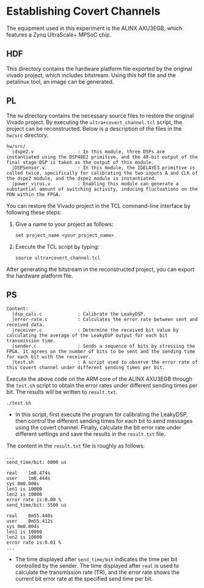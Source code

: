 # Establishing Covert Channels

The equipment used in this experiment is the ALINX AXU3EGB, which features a Zynq UltraScale+ MPSoC chip.

## HDF

This directory contains the hardware platform file exported by the original vivado project, which includes bitstream. Using this hdf file and the petalinux tool, an image can be generated.

## PL

The `hw` directory contains the necessary source files to restore the original Vivado project. By executing the `ultra+covert_channel.tcl` script, the project can be reconstructed. Below is a description of the files in the `hw/src` directory.

```
hw/src/
  |dspe2.v           	  : In this module, three DSPs are instantiated using the DSP48E2 primitive, and the 48-bit output of the final stage DSP is taken as the output of this module.
  |DSPSensor.v            : In this module, the IDELAYE3 primitive is called twice, specifically for calibrating the two inputs A and CLK of the dspe2 module, and the dspe2 module is instantiated.
  |power_virus.v          : Enabling this module can generate a substantial amount of switching activity, inducing fluctuations on the PDN within the FPGA.
```

You can restore the Vivado project in the TCL command-line interface by following these steps:

1. Give a name to your project as follows:

   ```
   set project_name <your_project_name>
   ```

2. Execute the TCL script by typing:

   ```
   source ultra+covert_channel.tcl
   ```

After generating the bitstream in the reconstructed project, you can export the hardware platform file.


## PS

```
Content:
  |dsp_cali.c          	  : Calibrate the LeakyDSP.
  |error-rate.c           : Calculates the error rate between sent and received data.
  |receiver.c             : Determine the received bit value by calculating the average of the LeakyDSP output for each bit transmission time.
  |sender.c               : Sends a sequence of bits by stressing the FPGA. It agrees on the number of bits to be sent and the sending time for each bit with the receiver.
  |test.sh                : A script used to observe the error rate of this covert channel under different sending times per bit.
```

Execute the above code on the ARM core of the ALINX AXU3EGB through the `test.sh` script to obtain the error rates under different sending times per bit. The results will be written to `result.txt`.

```shell
./test.sh
```

- In this script, first execute the program for calibrating the LeakyDSP, then control the different sending times for each bit to send messages using the covert channel. Finally, calculate the bit error rate under different settings and save the results in the `result.txt` file.

The content in the `result.txt` file is roughly as follows:

```
...
send_time/bit: 6000 us

real	1m0.474s
user	1m0.444s
sys	0m0.008s
len1 is 10000
len2 is 10000
error rate is:0.00 %
send_time/bit: 5500 us

real	0m55.440s
user	0m55.412s
sys	0m0.004s
len1 is 10000
len2 is 10000
error rate is:0.01 %
...
```

- The time displayed after `send_time/bit` indicates the time per bit controlled by the sender. The time displayed after `real` is used to calculate the transmission rate (TR), and the error rate shows the current bit error rate at the specified send time per bit.
